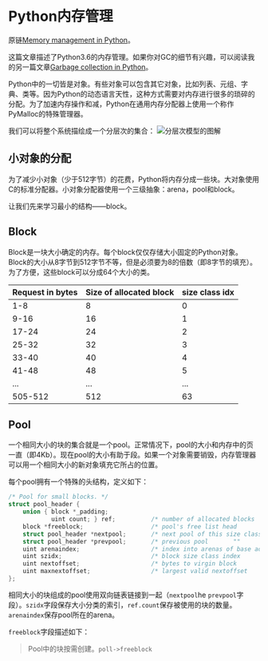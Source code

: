 # Python内存管理

原链[Memory management in Python](https://rushter.com/blog/python-memory-managment/)。

这篇文章描述了Python3.6的内存管理。如果你对GC的细节有兴趣，可以阅读我的另一篇文章[Garbage collection in Python](https://rushter.com/blog/python-garbage-collector/)。

Python中的一切皆是对象。有些对象可以包含其它对象，比如列表、元组、字典、类等。因为Python的动态语言天性，这种方式需要对内存进行很多的琐碎的分配。为了加速内存操作和减，Python在通用内存分配器上使用一个称作PyMalloc的特殊管理器。

我们可以将整个系统描绘成一个分层次的集合：
![分层次模型的图解](https://rushter.com/static/uploads/img/memory_layers.svg)

## 小对象的分配

为了减少小对象（少于512字节）的花费，Python将内存分成一些块。大对象使用C的标准分配器。小对象分配器使用一个三级抽象：arena，pool和block。

让我们先来学习最小的结构——block。

## Block

Block是一块大小确定的内存。每个block仅仅存储大小固定的Python对象。Block的大小从8字节到512字节不等，但是必须要为8的倍数（即8字节的填充）。为了方便，这些block可以分成64个大小的类。

|Request in bytes|Size of allocated block|size class idx|
|----------------|-----------------------|--------------|
|1-8              |8| 0|
|9-16|16|1|
|17-24|24|2|
|25-32|32|3|
|33-40|40|4|
|41-48|48|5|
|...|...|...|
|505-512|512|63|

## Pool

一个相同大小的块的集合就是一个pool。正常情况下，pool的大小和内存中的页一直（即4Kb）。现在pool的大小有助于段。如果一个对象需要销毁，内存管理器可以用一个相同大小的新对象填充它所占的位置。

每个pool拥有一个特殊的头结构，定义如下：
```c
/* Pool for small blocks. */
struct pool_header {
    union { block *_padding;
            uint count; } ref;          /* number of allocated blocks    */
    block *freeblock;                   /* pool's free list head         */
    struct pool_header *nextpool;       /* next pool of this size class  */
    struct pool_header *prevpool;       /* previous pool       ""        */
    uint arenaindex;                    /* index into arenas of base adr */
    uint szidx;                         /* block size class index        */
    uint nextoffset;                    /* bytes to virgin block         */
    uint maxnextoffset;                 /* largest valid nextoffset      */
};
```
相同大小的块组成的pool使用双向链表链接到一起（`nextpool`he `prevpool`字段）。`szidx`字段保存大小分类的索引，`ref.count`保存被使用的块的数量。`arenaindex`保存pool所在的arena。

`freeblock`字段描述如下：
> Pool中的块按需创建。`poll->freeblock`

